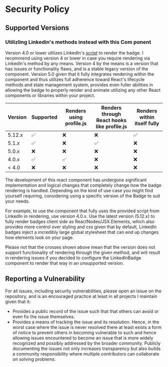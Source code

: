 # Security Policy

## Supported Versions

### Utilizling Linkedin's methods instead with this Com ponent

Version 4.0 or lower utilizes LinkedIn's [script](https://platform.linkedin.com/badges/js/profile.js) to render the badge. I recommend using version 4 or lower in case you require rendering via LinkedIn's method by any means. Version 4 by the means is a version that has issues or functionality flaws, and is a stable legacy version of the component. Version 5.0 given that it fully integrates rendering within the component and thus utilizes full adherence toward React's lifecycle methods and state management system, provides even fuller abilities in allowing the badge to properly render and animate utilizing any other React components or libraries within your project.

| Version | Supported          | Renders using profile.js | Renders through React hooks like profile.js | Renders within itself fully |
| ------- | ------------------ | ------------------------ | ------------------------------------------- | --------------------------- |
| 5.12.x  | :white_check_mark: | :x:                      | :x:                                         | :white_check_mark:          |
| 5.1.x   | :white_check_mark: | :x:                      | :white_check_mark:                          | :x:                         |
| 5.0.x   | :x:                | :x:                      | :x:                                         | :x:                         |
| 4.0.x   | :white_check_mark: | :white_check_mark:       | :x:                                         | :x:                         |
| < 4.0   | :x:                | :x:                      | :x:                                         | :x:                         |

The development of this react component has undergone significant implementation and logical changes that completely change how the badge rendering is handled. Depending on the kind of use case you might find yourself requiring, considering using a specific version of the Badge to suit your needs.

For example, to use the component that fully uses the provided script from LinkedIn in rendering, use version 4.0.x. Use the latest version (5.12.x)
to fully render badges client side as ReactNodes/JSX.Elements, which also provides more control over styling and css given that by default, LinkedIn badges inject a incredibly large global stylesheet that can end up changes how elements look on your page.

Please not that the crosses shown above mean that the version does not support functionality of rendering through the given method, and will result in rendering issues if you decided to configure the LinkedInBadge component to render that way in an unsupported version.

## Reporting a Vulnerability

For all issues, including security vulnerabilities, please open an issue on the repository, and is an encouraged practice at least in all projects I maintain given that it:

- Provides a public record of the issue such that that others can avoid or even fix the issue themselves.
- Provides a means of tracking the issue and its resolution.
  Hence, in the worst case where the issue is never resolved there at least exists a form of notice to prevent others in becoming vulnerable to such and hence allowing issues encountered to become an issue that is more widely recognized and possibly addressed by the broader community. Publicly documenting the issues not only increases transparency but also builds a community responsibility where multiple contributors can collaborate on solving problems.
